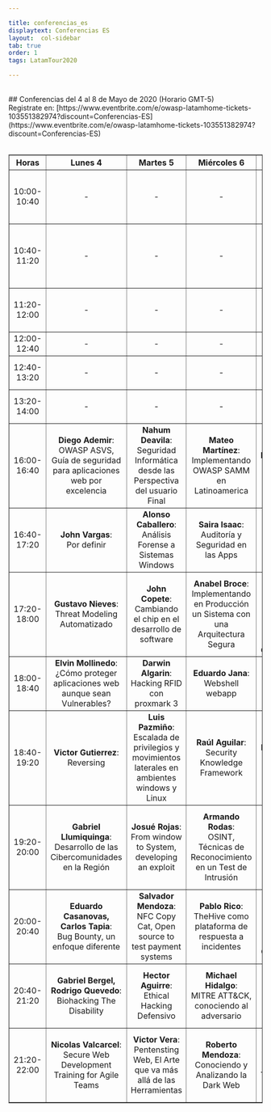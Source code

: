 ```yaml
---

title: conferencias_es
displaytext: Conferencias ES
layout:  col-sidebar
tab: true
order: 1
tags: LatamTour2020

---
```


<br>
## Conferencias del 4 al 8 de Mayo de 2020 (Horario GMT-5)
<br>
Registrate en: [https://www.eventbrite.com/e/owasp-latamhome-tickets-103551382974?discount=Conferencias-ES](https://www.eventbrite.com/e/owasp-latamhome-tickets-103551382974?discount=Conferencias-ES)
<br><br>
<table width="100%" border="1" style="text-align:center;">
  <tr>
    <th width="10%">Horas</th>
    <th width="18%">Lunes 4</th>
    <th width="18%">Martes 5</th>
    <th width="18%">Miércoles 6</th>
    <th width="18%">Jueves 7</th>
    <th width="18%">Viernes 8</th>
  </tr>
  <tr>
    <td>10:00-10:40</td>
    <td>-</td>
    <td>-</td>
    <td>-</td>
    <td>-</td>
    <td><b>Daniel Echeverría</b>:<br>Hacking avanzado con ZAP Proxy</td>
  </tr>
    <tr>
    <td>10:40-11:20</td>
    <td>-</td>
    <td>-</td>
    <td>-</td>
    <td>-</td>
    <td><b>Mikel Rufian</b>:<br>Ciberinteligencia complemento indispensable para las organizaciones</td>
  </tr>
    <tr>
    <td>11:20-12:00</td>
    <td>-</td>
    <td>-</td>
    <td>-</td>
    <td>-</td>
    <td><b>Milagros del Valle, Martín Durán</b>:<br>Purple Team</td>
  </tr>
  <tr>
    <td>12:00-12:40</td>
    <td>-</td>
    <td>-</td>
    <td>-</td>
    <td>-</td>
    <td><b>Fabio Cerullo</b>:<br>Por definir</td>
  </tr>
  <tr>
    <td>12:40-13:20</td>
    <td>-</td>
    <td>-</td>
    <td>-</td>
    <td>-</td>
    <td><b>Lorenzo Martinez</b>:<br>Por definir</td>
  </tr>
  <tr>
    <td>13:20-14:00</td>
    <td>-</td>
    <td>-</td>
    <td>-</td>
    <td>-</td>
    <td><b>Paola Perez</b>:<br>Ciberseguridad en Pandemia</td>
  </tr>
  <tr>
    <td>16:00-16:40</td>
    <td><b>Diego Ademir</b>:<br>OWASP ASVS, Guía de seguridad para aplicaciones web por excelencia</td>
    <td><b>Nahum Deavila</b>:<br>Seguridad Informática desde las Perspectiva del usuario Final</td>
    <td><b>Mateo Martínez</b>:<br>Implementando OWASP SAMM en Latinoamerica</td>
    <td><b>Alejandro Iacobelli, Pablo Garbossa</b>:<br>Bug Bounty, One year later</td>
    <td><b>Jaime Restrepo</b>:<br>Lo que nadie te dijo antes de dedicarte al Bug bounty</td>
  </tr>
<tr>
    <td>16:40-17:20</td>
    <td><b>John Vargas</b>:<br>Por definir</td>
    <td><b>Alonso Caballero</b>:<br>Análisis Forense a Sistemas Windows</td>
    <td><b>Saira Isaac</b>:<br>Auditoría y Seguridad en las Apps</td>
    <td><b>German Schmidt</b>:<br>Principios del Desarrollo Seguro</td>
    <td><b>Juampa Rodríguez</b>:<br>Recolección de Información en infraestructuras internas</td>
  </tr>
<tr>
    <td>17:20-18:00</td>
    <td><b>Gustavo Nieves</b>:<br>Threat Modeling Automatizado</td>
    <td><b>John Copete</b>:<br>Cambiando el chip en el desarrollo de software</td>
    <td><b>Anabel Broce</b>:<br>Implementando en Producción un Sistema con una Arquitectura Segura</td>
    <td><b>Edgard Salazar</b>:<br>Controles de seguridad más importantes para arquitectos y desarrolladores</td>
    <td><b>Everth Gallegos</b>:<br>Preparando un ambiente de pruebas para apps con Xamarin</td>
  </tr>
<tr>
    <td>18:00-18:40</td>
    <td><b>Elvin Mollinedo</b>:<br>¿Cómo proteger aplicaciones web aunque sean Vulnerables?</td>
    <td><b>Darwin Algarin</b>:<br>Hacking RFID con proxmark 3</td>
    <td><b>Eduardo Jana</b>:<br>Webshell webapp</td>
    <td><b>Sandy Palma</b>:<br>La Gobernanza de la Información</td>
    <td><b>Juan Quiñe</b>:<br>Cómo generar valor a través del informe de Ethical hacking</td>
  </tr>
<tr>
    <td>18:40-19:20</td>
    <td><b>Victor Gutierrez</b>:<br>Reversing</td>
    <td><b>Luis Pazmiño</b>:<br>Escalada de privilegios y movimientos laterales en ambientes windows y Linux</td>
    <td><b>Raúl Aguilar</b>:<br>Security Knowledge Framework</td>
    <td><b>Fernando Vela</b>:<br>SOC y Threat Intelligence</td>
    <td><b>Ramiro Pulgar</b>:<br>Cyber Red Team, el equipo auditor de controles de seguridad</td>
  </tr>
<tr>
    <td>19:20-20:00</td>
    <td><b>Gabriel Llumiquinga</b>:<br>Desarrollo de las Cibercomunidades en la Región</td>
    <td><b>Josué Rojas</b>:<br>From window to System, developing an exploit</td>
    <td><b>Armando Rodas</b>:<br>OSINT, Técnicas de Reconocimiento en un Test de Intrusión</td>
    <td><b>Eduardo Snape</b>:<br>Gestión de seguridad con ISM3, la alternativa luego de un Pentest</td>
    <td><b>Rodrigo Valero</b>:<br>Protección de acceso a las aplicaciones bajo Secure Access Service Edge</td>
  </tr>
<tr>
    <td>20:00-20:40</td>
    <td><b>Eduardo Casanovas, Carlos Tapia</b>:<br>Bug Bounty, un enfoque diferente</td>
    <td><b>Salvador Mendoza</b>:<br>NFC Copy Cat, Open source to test payment systems</td>
    <td><b>Pablo Rico</b>:<br>TheHive como plataforma de respuesta a incidentes</td>
    <td><b>Rafael Monterroza</b>:<br>Machine Learning aplicado a la Ciberseguridad</td>
    <td><b>Amilcar de León</b>:<br>Ingeniería social, el arte o la ciencia del hackeo de personas?</td>
  </tr>
<tr>
    <td>20:40-21:20</td>
    <td><b>Gabriel Bergel, Rodrigo Quevedo</b>:<br>Biohacking The Disability</td>
    <td><b>Hector Aguirre</b>:<br>Ethical Hacking Defensivo</td>
    <td><b>Michael Hidalgo</b>:<br>MITRE ATT&CK, conociendo al adversario</td>
    <td><b>Hubert de Mercado</b>:<br>Seguridad REST API, Lo bueno, lo malo y lo feo</td>
    <td><b>Elezer Pineda</b>:<br>Threat Hunting sin colores</td>
  </tr>
<tr>
    <td>21:20-22:00</td>
    <td><b>Nicolas Valcarcel</b>:<br>Secure Web Development Training for Agile Teams</td>
    <td><b>Victor Vera</b>:<br>Pentensting Web, El Arte que va más allá de las Herramientas</td>
    <td><b>Roberto Mendoza</b>:<br>Conociendo y Analizando la Dark Web</td>
    <td><b>Ricardo Supo</b>:<br>Hacking en tiempos de COVID-19, Transformación Digital sin Controles</td>
    <td><b>Gonzalo Nina</b>:<br>Técnicas efectivas de Ingeniería Social a través de redes sociales</td>
  </tr>
</table>
